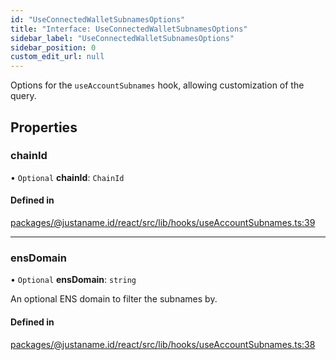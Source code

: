 ```yaml
---
id: "UseConnectedWalletSubnamesOptions"
title: "Interface: UseConnectedWalletSubnamesOptions"
sidebar_label: "UseConnectedWalletSubnamesOptions"
sidebar_position: 0
custom_edit_url: null
---
```


Options for the `useAccountSubnames` hook, allowing customization of the query.

## Properties

### chainId

• `Optional` **chainId**: `ChainId`

#### Defined in

[packages/@justaname.id/react/src/lib/hooks/useAccountSubnames.ts:39](https://github.com/JustaName-id/JustaName-sdk/blob/0b5bd45/packages/@justaname.id/react/src/lib/hooks/useAccountSubnames.ts#L39)

___

### ensDomain

• `Optional` **ensDomain**: `string`

An optional ENS domain to filter the subnames by.

#### Defined in

[packages/@justaname.id/react/src/lib/hooks/useAccountSubnames.ts:38](https://github.com/JustaName-id/JustaName-sdk/blob/0b5bd45/packages/@justaname.id/react/src/lib/hooks/useAccountSubnames.ts#L38)

